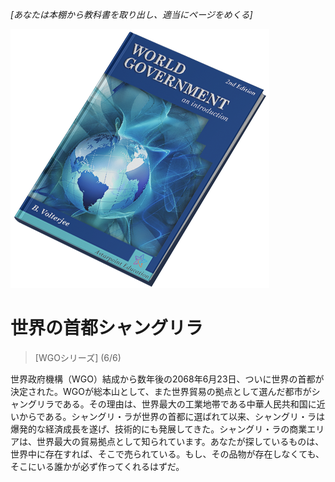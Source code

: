 *[あなたは本棚から教科書を取り出し、適当にページをめくる]*   

![世界政府：入門](/resources/lore/textbookgov25.png)

# 世界の首都シャングリラ
> [WGOシリーズ] (6/6)

世界政府機構（WGO）結成から数年後の2068年6月23日、ついに世界の首都が決定された。WGOが総本山として、また世界貿易の拠点として選んだ都市がシャングリラである。その理由は、世界最大の工業地帯である中華人民共和国に近いからである。シャングリ・ラが世界の首都に選ばれて以来、シャングリ・ラは爆発的な経済成長を遂げ、技術的にも発展してきた。シャングリ・ラの商業エリアは、世界最大の貿易拠点として知られています。あなたが探しているものは、世界中に存在すれば、そこで売られている。もし、その品物が存在しなくても、そこにいる誰かが必ず作ってくれるはずだ。
